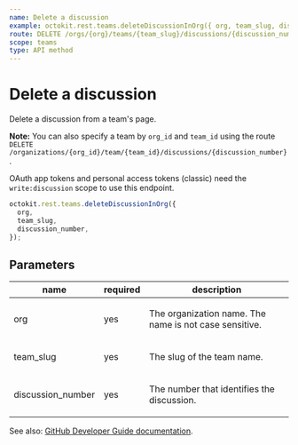 ```yaml
---
name: Delete a discussion
example: octokit.rest.teams.deleteDiscussionInOrg({ org, team_slug, discussion_number })
route: DELETE /orgs/{org}/teams/{team_slug}/discussions/{discussion_number}
scope: teams
type: API method
---
```


# Delete a discussion

Delete a discussion from a team's page.

**Note:** You can also specify a team by `org_id` and `team_id` using the route `DELETE /organizations/{org_id}/team/{team_id}/discussions/{discussion_number}`.

OAuth app tokens and personal access tokens (classic) need the `write:discussion` scope to use this endpoint.

```js
octokit.rest.teams.deleteDiscussionInOrg({
  org,
  team_slug,
  discussion_number,
});
```

## Parameters

<table>
  <thead>
    <tr>
      <th>name</th>
      <th>required</th>
      <th>description</th>
    </tr>
  </thead>
  <tbody>
    <tr><td>org</td><td>yes</td><td>

The organization name. The name is not case sensitive.

</td></tr>
<tr><td>team_slug</td><td>yes</td><td>

The slug of the team name.

</td></tr>
<tr><td>discussion_number</td><td>yes</td><td>

The number that identifies the discussion.

</td></tr>
  </tbody>
</table>

See also: [GitHub Developer Guide documentation](https://docs.github.com/rest/teams/discussions#delete-a-discussion).
